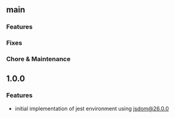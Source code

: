 ## main

### Features
### Fixes
### Chore & Maintenance

## 1.0.0

### Features
- initial implementation of jest environment using jsdom@26.0.0
